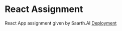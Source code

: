 # React Assignment
React App assignment given by Saarth.AI
<a href="https://speeeedy-899.github.io/react_assignment/">Deployment</a>
